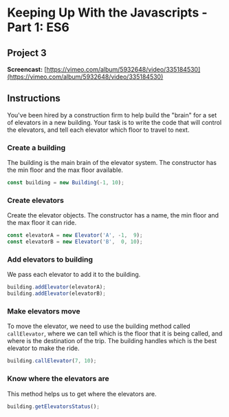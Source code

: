 # Keeping Up With the Javascripts - Part 1: ES6

## Project 3

**Screencast:** [https://vimeo.com/album/5932648/video/335184530](https://vimeo.com/album/5932648/video/335184530)

## Instructions

You've been hired by a construction firm to help build the "brain" for a set of elevators in a new building. Your task is to write the code that will control the elevators, and tell each elevator which floor to travel to next.

### Create a building

The building is the main brain of the elevator system. The constructor has the min floor and the max floor available.

```javascript
const building = new Building(-1, 10);
```

### Create elevators

Create the elevator objects. The constructor has a name, the min floor and the max floor it can ride.

```javascript
const elevatorA = new Elevator('A', -1,  9);
const elevatorB = new Elevator('B',  0, 10);
```

### Add elevators to building

We pass each elevator to add it to the building.

```javascript
building.addElevator(elevatorA);
building.addElevator(elevatorB);
```

### Make elevators move

To move the elevator, we need to use the building method called `callElevator`, where we can tell which is the floor that it is being called, and where is the destination of the trip. The building handles which is the best elevator to make the ride.

```javascript
building.callElevator(7, 10);
```

### Know where the elevators are

This method helps us to get where the elevators are.

```javascript
building.getElevatorsStatus();
```
